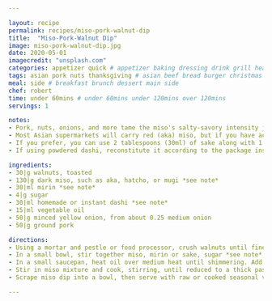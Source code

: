 ```yaml
---

layout: recipe
permalink: recipes/miso-pork-walnut-dip 
title:  "Miso-Pork-Walnut Dip"
image: miso-pork-walnut-dip.jpg 
date: 2020-05-01
imagecredit: "unsplash.com" 
categories: appetizer quick # appetizer baking dressing drink grill healthyish marinade oven pickling quick raw salad sandwich sauce snack soup
tags: asian pork nuts thanksgiving # asian beef bread burger christmas duck french fruit indian italian mexican nuts pasta pork poultry rice seafood thanksgiving vegetarian
meal: side # breakfast brunch dessert main side
chef: robert 
time: under 60mins # under 60mins under 120mins over 120mins
servings: 1 

notes:
- Pork, nuts, onions, and more tame the miso's salty-savory intensity just enough to make it perfect as a flavorful dip.
- Most Asian supermarkets will carry red (aka) miso, but if you have access to a Japanese specialty market, try out some soybean (hatcho) or barley (mugi) miso, as these offer unique flavors to the dish. The former is made only with soybeans, as opposed to standard miso, which is typically made with a mix of soy and wheat or other grains. (Think of it as the difference between tamari and shoyu.) 
- If you prefer, you can use 2 tablespoons (30ml) of sake along with 1 additional teaspoon (4g) of sugar in place of the mirin in this recipe. 
- If using powdered dashi, reconstitute it according to the package instructions before adding it to the recipe.

ingredients:
- 30|g walnuts, toasted
- 130|g dark miso, such as aka, hatcho, or mugi *see note*
- 30|ml mirin *see note*
- 4|g sugar
- 30|ml homemade or instant dashi *see note*
- 15|ml vegetable oil
- 50|g minced yellow onion, from about 0.25 medium onion
- 50|g ground pork

directions:
- Using a mortar and pestle or food processor, crush walnuts until fine and crumbly (some small chunks are okay).
- In a small bowl, stir together miso, mirin or sake, sugar *see note*, and dashi. Set aside.
- In a small saucepan, heat oil over medium heat until shimmering. Add onion and cook, stirring, until softened and translucent, about 3 minutes. Add pork and cook, breaking it up into small bits with a spoon, until browned, about 6 minutes. Stir in walnuts.
- Stir in miso mixture and cook, stirring, until reduced to a thick paste, about 3 minutes; lower heat as necessary to prevent scorching.
- Scrape miso dip into a bowl, then serve with raw or cooked seasonal vegetables. The dip will keep up to 1 week in an airtight container in the refrigerator.

--- 
```

